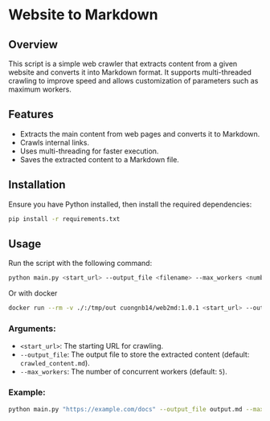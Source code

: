 # Website to Markdown

## Overview
This script is a simple web crawler that extracts content from a given website and converts it into Markdown format. It supports multi-threaded crawling to improve speed and allows customization of parameters such as maximum workers.

## Features
- Extracts the main content from web pages and converts it to Markdown.
- Crawls internal links.
- Uses multi-threading for faster execution.
- Saves the extracted content to a Markdown file.

## Installation
Ensure you have Python installed, then install the required dependencies:

```bash
pip install -r requirements.txt
```

## Usage
Run the script with the following command:

```bash
python main.py <start_url> --output_file <filename> --max_workers <number>
```

Or with docker
```bash
docker run --rm -v ./:/tmp/out cuongnb14/web2md:1.0.1 <start_url> --output_file /tmp/out.md
```

### Arguments:
- `<start_url>`: The starting URL for crawling.
- `--output_file`: The output file to store the extracted content (default: `crawled_content.md`).
- `--max_workers`: The number of concurrent workers (default: `5`).

### Example:
```bash
python main.py "https://example.com/docs" --output_file output.md --max_workers 10
```
